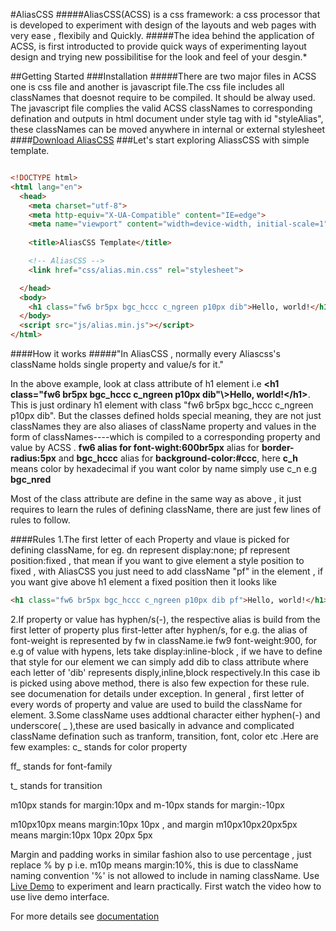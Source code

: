 #AliasCSS
#####AliasCSS(ACSS) is a css framework: a css processor that is developed
  to experiment with design  of the layouts and web pages with
  very ease , flexibily and Quickly.
#####The idea behind the application of ACSS, is first introducted  to provide quick ways of experimenting layout design and trying new possibilitise for
   the look and feel of your desgin.* 
<!-- ###Intro Video :ALiasCSS -->
<!-- [![Alt AliasCSS Introduction](http://img.youtube.com/vi/JFzL5sTO6bM/0.jpg)](https://youtu.be/JFzL5sTO6bM) -->
##Getting Started
###Installation
#####There are two major files in ACSS one is css file and another is javascript file.The css file includes all classNames that doesnot require to be compiled. It should be alway used. The javascript file complies the valid ACSS classNames to corresponding defination and outputs in html document under style tag with id "styleAlias", these classNames can be moved anywhere in internal or external stylesheet
####[Download AliasCSS](http://aliascss.com/doc.html#downloads)
###Let's start exploring AliassCSS with simple template.
```html

<!DOCTYPE html>
<html lang="en">
  <head>
    <meta charset="utf-8">
    <meta http-equiv="X-UA-Compatible" content="IE=edge">
    <meta name="viewport" content="width=device-width, initial-scale=1">
   
    <title>AliasCSS Template</title>

    <!-- AliasCSS -->
    <link href="css/alias.min.css" rel="stylesheet">

  </head>
  <body>
    <h1 class="fw6 br5px bgc_hccc c_ngreen p10px dib">Hello, world!</h1>
  </body>
  <script src="js/alias.min.js"></script>
</html>
```
####How it works
#####"In AliasCSS , normally every Aliascss's className holds single property and value/s for it."

In the above example, look at class attribute of h1 element i.e __\<h1 class="fw6 br5px bgc_hccc c_ngreen p10px dib"\\>Hello, world\!\</h1\>__. This is just ordinary h1 element with class "fw6 br5px bgc_hccc c_ngreen p10px dib". But the classes defined holds special meaning, they are not just classNames they are also aliases of className property and values in the form of classNames----which is compiled to a corresponding property and value by ACSS .
__fw6 alias for font-wight:600br5px__ alias for __border-radius:5px__ and  __bgc_hccc__ alias for __background-color:#ccc__, here __c_h__ means color by hexadecimal if you want color by name simply use c_n e.g __bgc_nred__

Most of the class attribute are define in the same way as above , it just requires to learn the rules of defining className, there are just few lines of rules to follow.

####Rules
1.The first letter of each Property and vlaue is picked for defining className, for eg. dn represent display:none; pf represent position:fixed , that mean if you want to give element a style position to fixed , with AliasCSS you just need to add className "pf" in the element , if you want give above h1 element a fixed position then it looks like
```html
<h1 class="fw6 br5px bgc_hccc c_ngreen p10px dib pf">Hello, world!</h1>
```

2.If property or value has hyphen/s(-), the respective alias is build from the first letter of property plus first-letter after hyphen/s, for e.g. the alias of font-weight is represented by fw in className.ie fw9 font-weight:900, for e.g of value with hypens, lets take display:inline-block , if we have to define that style for our element we can simply add dib to class attribute where each letter of 'dib' represents disply,inline,block respectively.In this case ib is picked using above method, there is also few expection for these rule. see documenation for details under exception.
In general , first letter of every words of property and value are used to build the className for element.
3.Some className uses addtional character either hyphen(-) and underscore( _ ),these are used basically in advance and complicated className defination such as tranform, transition, font, color etc .Here are few examples:
c_ stands for color property

ff_ stands for font-family

t_ stands for transition

m10px stands for margin:10px and m-10px stands for margin:-10px

m10px10px means margin:10px 10px , and margin m10px10px20px5px means margin:10px 10px 20px 5px

Margin and padding works in similar fashion also to use percentage , just replace % by p i.e. m10p means margin:10%, this is due to className naming convention '%' is not allowed to include in naming className.
Use [Live Demo](http://aliascss.com/demo.html) to experiment and learn practically. First watch the video how to use live demo interface.



For more details see [documentation](http://aliascss.com/#documentation)

